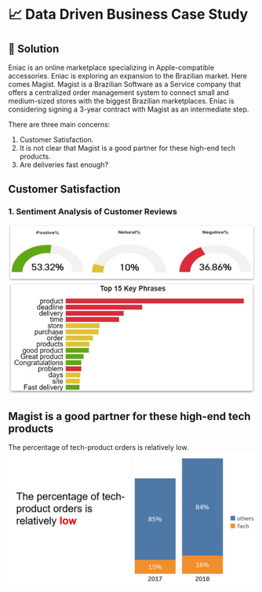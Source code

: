 # 📈 Data Driven Business Case Study

## 📌 Solution
Eniac is an online marketplace specializing in Apple-compatible accessories. Eniac is exploring an expansion to the Brazilian market.
Here comes Magist. Magist is a Brazilian Software as a Service company that offers a centralized order management system to connect small and medium-sized stores with the biggest Brazilian marketplaces.
Eniac is considering signing a 3-year contract with Magist as an intermediate step.

There are three main concerns:
1. Customer Satisfaction.
2. It is not clear that Magist is a good partner for these high-end tech products.
3. Are deliveries fast enough?

## Customer Satisfaction

### 1. Sentiment Analysis of Customer Reviews
![Customer Sentiment](https://github.com/abhirbhandary/Data-Driven-Business-Case-Study/blob/main/Images/Picture1.jpg)
![Top Key Phrase](https://github.com/abhirbhandary/Data-Driven-Business-Case-Study/blob/main/Images/Picture2.jpg)

## Magist is a good partner for these high-end tech products
The percentage of tech-product orders is relatively low.
![Low](https://github.com/abhirbhandary/Data-Driven-Business-Case-Study/blob/main/Images/Picture3.jpg)
